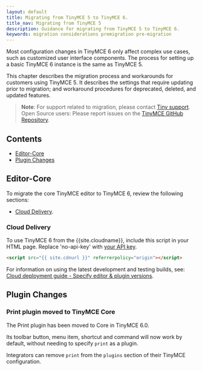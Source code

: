 ```yaml
---
layout: default
title: Migrating from TinyMCE 5 to TinyMCE 6.
title_nav: Migrating from TinyMCE 5
description: Guidance for migrating from TinyMCE 5 to TinyMCE 6.
keywords: migration considerations premigration pre-migration
---
```


Most configuration changes in TinyMCE 6 only affect complex use cases, such as customized user interface components. The process for setting up a basic TinyMCE 6 instance is the same as TinyMCE 5.

This chapter describes the migration process and workarounds for customers using TinyMCE 5. It describes the settings that require updating prior to migration; and workaround procedures for deprecated, deleted, and updated features.

> **Note**: For support related to migration, please contact [Tiny support](https://support.tiny.cloud/hc/en-us/requests/new). Open Source users: Please report issues on the [TinyMCE GitHub Repository](https://github.com/tinymce/tinymce/).

## Contents

* [Editor-Core](#editor-core)
* [Plugin Changes](#pluginchanges)

## Editor-Core

To migrate the core TinyMCE editor to TinyMCE 6, review the following sections:

* [Cloud Delivery](#clouddelivery).

### Cloud Delivery

To use TinyMCE 6 from the {{site.cloudname}}, include this script in your HTML page. Replace 'no-api-key' with [your API key]({{site.accountsignup}}).

```html
<script src="{{ site.cdnurl }}" referrerpolicy="origin"></script>
```

For information on using the latest development and testing builds, see: [Cloud deployment guide - Specify editor & plugin versions]({{site.baseurl}}/cloud-deployment-guide/editor-plugin-version/).

## Plugin Changes

### Print plugin moved to TinyMCE Core

The Print plugin has been moved to Core in TinyMCE 6.0.

Its toolbar button, menu item, shortcut and command will now work by default, without needing to specify `print` as a plugin.

Integrators can remove `print` from the `plugins` section of their TinyMCE configuration.